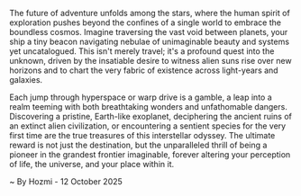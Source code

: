 
The future of adventure unfolds among the stars, where the human spirit of exploration pushes beyond the confines of a single world to embrace the boundless cosmos. Imagine traversing the vast void between planets, your ship a tiny beacon navigating nebulae of unimaginable beauty and systems yet uncatalogued. This isn't merely travel; it's a profound quest into the unknown, driven by the insatiable desire to witness alien suns rise over new horizons and to chart the very fabric of existence across light-years and galaxies.

Each jump through hyperspace or warp drive is a gamble, a leap into a realm teeming with both breathtaking wonders and unfathomable dangers. Discovering a pristine, Earth-like exoplanet, deciphering the ancient ruins of an extinct alien civilization, or encountering a sentient species for the very first time are the true treasures of this interstellar odyssey. The ultimate reward is not just the destination, but the unparalleled thrill of being a pioneer in the grandest frontier imaginable, forever altering your perception of life, the universe, and your place within it.

~ By Hozmi - 12 October 2025
